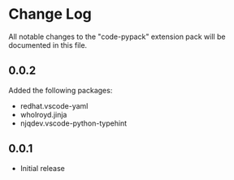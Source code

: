 # Change Log

All notable changes to the "code-pypack" extension pack will be documented in this file.

## 0.0.2
Added the following packages:
- redhat.vscode-yaml
- wholroyd.jinja
- njqdev.vscode-python-typehint

## 0.0.1
- Initial release
